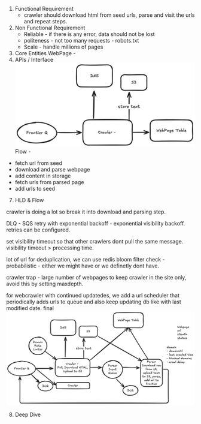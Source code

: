 1. Functional Requirement
    - crawler should download html from seed urls, parse and visit the urls and repeat steps.
2. Non Functional Requirement
    - Reliable - if there is any error, data should not be lost
    - politeness - not too many requests - robots.txt
    - Scale - handle millions of pages
3. Core Entities
WebPage - 
4. APIs / Interface
![initial](https://github.com/iamfuckingsuhas/sysdesignnotes/blob/main/Assets/inside/webcrawlerinit.png)
Flow - 
  - fetch url from seed
  - download and parse webpage
  - add content in storage
  - fetch urls from parsed page
  - add urls to seed 
7. HLD & Flow

crawler is doing a lot so break it into download and parsing step.

DLQ - SQS retry with exponential backoff - exponential visibility backoff. retries can be configured.

set visibility timeout so that other crawlers dont pull the same message. visibility timeout > processing time.

lot of url for deduplication, we can use redis bloom filter check - probabilistic - either we might have or we definetly dont have.

crawler trap - large number of webpages to keep crawler in the site only, avoid this by setting maxdepth.

for webcrawler with continued updatedes, we add a url scheduler that periodically adds urls to queue and also keep updating db like with last modified date.
final
![final](https://github.com/iamfuckingsuhas/sysdesignnotes/blob/main/Assets/inside/webcrawler_final.png)


8. Deep Dive
